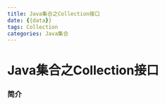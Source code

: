 ```yaml
---
title: Java集合之Collection接口
date: {{data}}
tags: Collection
categories: Java集合
---
```


# Java集合之Collection接口

### 简介
